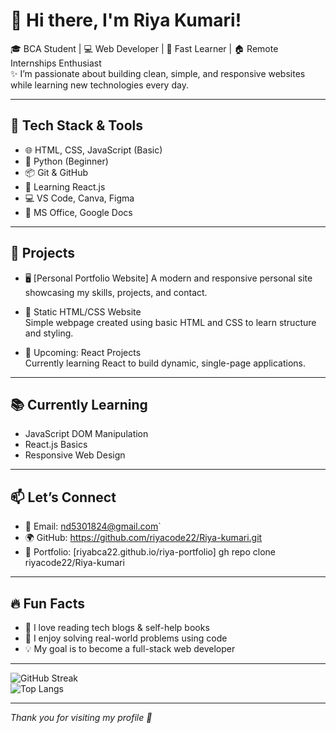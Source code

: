 
# 👋 Hi there, I'm Riya Kumari!

🎓 BCA Student | 💻 Web Developer | 🌱 Fast Learner | 🏠 Remote Internships Enthusiast  
✨ I’m passionate about building clean, simple, and responsive websites while learning new technologies every day.

---

## 🔧 Tech Stack & Tools

- 🌐 HTML, CSS, JavaScript (Basic)
- 🐍 Python (Beginner)
- 📦 Git & GitHub
- 🧠 Learning React.js
- 💻 VS Code, Canva, Figma
- 📝 MS Office, Google Docs

---

## 💼 Projects

- 🖥️ [Personal Portfolio Website] 
  A modern and responsive personal site showcasing my skills, projects, and contact.

- 🌟 Static HTML/CSS Website  
  Simple webpage created using basic HTML and CSS to learn structure and styling.

- 🔨 Upcoming: React Projects  
  Currently learning React to build dynamic, single-page applications.

---

## 📚 Currently Learning

- JavaScript DOM Manipulation
- React.js Basics
- Responsive Web Design

---

## 📫 Let’s Connect

- 📧 Email: nd5301824@gmail.com`
- 🌍 GitHub: https://github.com/riyacode22/Riya-kumari.git
- 🔗 Portfolio: [riyabca22.github.io/riya-portfolio] 
gh repo clone riyacode22/Riya-kumari
---

## 🔥 Fun Facts

- 🌻 I love reading tech blogs & self-help books  
- 🎯 I enjoy solving real-world problems using code  
- 💡 My goal is to become a full-stack web developer

---

![GitHub Streak](https://github-readme-streak-stats.herokuapp.com/?user=riyabca22&theme=dark&hide_border=true)  
![Top Langs](https://github-readme-stats.vercel.app/api/top-langs/?username=riyabca22&layout=compact&theme=github_dark)

---

_Thank you for visiting my profile 💖_

